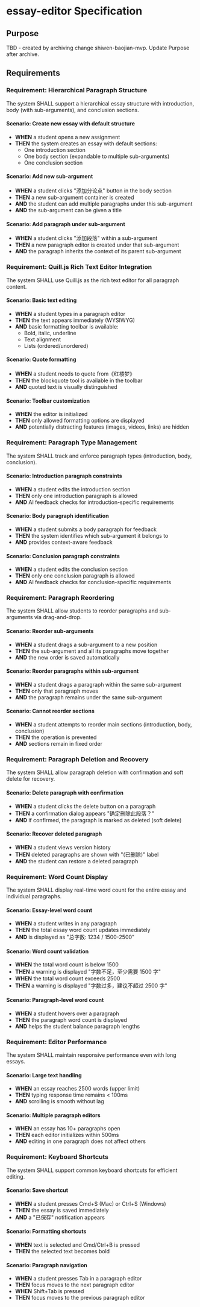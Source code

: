 # essay-editor Specification

## Purpose
TBD - created by archiving change shiwen-baojian-mvp. Update Purpose after archive.
## Requirements
### Requirement: Hierarchical Paragraph Structure
The system SHALL support a hierarchical essay structure with introduction, body (with sub-arguments), and conclusion sections.

#### Scenario: Create new essay with default structure
- **WHEN** a student opens a new assignment
- **THEN** the system creates an essay with default sections:
  - One introduction section
  - One body section (expandable to multiple sub-arguments)
  - One conclusion section

#### Scenario: Add new sub-argument
- **WHEN** a student clicks "添加分论点" button in the body section
- **THEN** a new sub-argument container is created
- **AND** the student can add multiple paragraphs under this sub-argument
- **AND** the sub-argument can be given a title

#### Scenario: Add paragraph under sub-argument
- **WHEN** a student clicks "添加段落" within a sub-argument
- **THEN** a new paragraph editor is created under that sub-argument
- **AND** the paragraph inherits the context of its parent sub-argument

### Requirement: Quill.js Rich Text Editor Integration
The system SHALL use Quill.js as the rich text editor for all paragraph content.

#### Scenario: Basic text editing
- **WHEN** a student types in a paragraph editor
- **THEN** the text appears immediately (WYSIWYG)
- **AND** basic formatting toolbar is available:
  - Bold, italic, underline
  - Text alignment
  - Lists (ordered/unordered)

#### Scenario: Quote formatting
- **WHEN** a student needs to quote from《红楼梦》
- **THEN** the blockquote tool is available in the toolbar
- **AND** quoted text is visually distinguished

#### Scenario: Toolbar customization
- **WHEN** the editor is initialized
- **THEN** only allowed formatting options are displayed
- **AND** potentially distracting features (images, videos, links) are hidden

### Requirement: Paragraph Type Management
The system SHALL track and enforce paragraph types (introduction, body, conclusion).

#### Scenario: Introduction paragraph constraints
- **WHEN** a student edits the introduction section
- **THEN** only one introduction paragraph is allowed
- **AND** AI feedback checks for introduction-specific requirements

#### Scenario: Body paragraph identification
- **WHEN** a student submits a body paragraph for feedback
- **THEN** the system identifies which sub-argument it belongs to
- **AND** provides context-aware feedback

#### Scenario: Conclusion paragraph constraints
- **WHEN** a student edits the conclusion section
- **THEN** only one conclusion paragraph is allowed
- **AND** AI feedback checks for conclusion-specific requirements

### Requirement: Paragraph Reordering
The system SHALL allow students to reorder paragraphs and sub-arguments via drag-and-drop.

#### Scenario: Reorder sub-arguments
- **WHEN** a student drags a sub-argument to a new position
- **THEN** the sub-argument and all its paragraphs move together
- **AND** the new order is saved automatically

#### Scenario: Reorder paragraphs within sub-argument
- **WHEN** a student drags a paragraph within the same sub-argument
- **THEN** only that paragraph moves
- **AND** the paragraph remains under the same sub-argument

#### Scenario: Cannot reorder sections
- **WHEN** a student attempts to reorder main sections (introduction, body, conclusion)
- **THEN** the operation is prevented
- **AND** sections remain in fixed order

### Requirement: Paragraph Deletion and Recovery
The system SHALL allow paragraph deletion with confirmation and soft delete for recovery.

#### Scenario: Delete paragraph with confirmation
- **WHEN** a student clicks the delete button on a paragraph
- **THEN** a confirmation dialog appears "确定删除此段落？"
- **AND** if confirmed, the paragraph is marked as deleted (soft delete)

#### Scenario: Recover deleted paragraph
- **WHEN** a student views version history
- **THEN** deleted paragraphs are shown with "(已删除)" label
- **AND** the student can restore a deleted paragraph

### Requirement: Word Count Display
The system SHALL display real-time word count for the entire essay and individual paragraphs.

#### Scenario: Essay-level word count
- **WHEN** a student writes in any paragraph
- **THEN** the total essay word count updates immediately
- **AND** is displayed as "总字数: 1234 / 1500-2500"

#### Scenario: Word count validation
- **WHEN** the total word count is below 1500
- **THEN** a warning is displayed "字数不足，至少需要 1500 字"
- **WHEN** the total word count exceeds 2500
- **THEN** a warning is displayed "字数过多，建议不超过 2500 字"

#### Scenario: Paragraph-level word count
- **WHEN** a student hovers over a paragraph
- **THEN** the paragraph word count is displayed
- **AND** helps the student balance paragraph lengths

### Requirement: Editor Performance
The system SHALL maintain responsive performance even with long essays.

#### Scenario: Large text handling
- **WHEN** an essay reaches 2500 words (upper limit)
- **THEN** typing response time remains < 100ms
- **AND** scrolling is smooth without lag

#### Scenario: Multiple paragraph editors
- **WHEN** an essay has 10+ paragraphs open
- **THEN** each editor initializes within 500ms
- **AND** editing in one paragraph does not affect others

### Requirement: Keyboard Shortcuts
The system SHALL support common keyboard shortcuts for efficient editing.

#### Scenario: Save shortcut
- **WHEN** a student presses Cmd+S (Mac) or Ctrl+S (Windows)
- **THEN** the essay is saved immediately
- **AND** a "已保存" notification appears

#### Scenario: Formatting shortcuts
- **WHEN** text is selected and Cmd/Ctrl+B is pressed
- **THEN** the selected text becomes bold

#### Scenario: Paragraph navigation
- **WHEN** a student presses Tab in a paragraph editor
- **THEN** focus moves to the next paragraph editor
- **WHEN** Shift+Tab is pressed
- **THEN** focus moves to the previous paragraph editor

